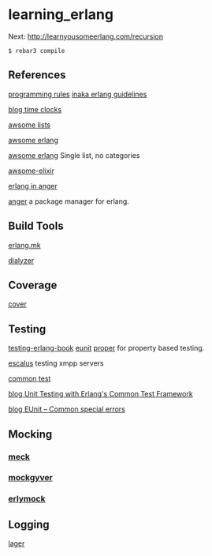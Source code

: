 # learning_erlang

Next: http://learnyousomeerlang.com/recursion

    $ rebar3 compile

## References
[programming rules](http://www.erlang.se/doc/programming_rules.shtml)
[inaka erlang guidelines](https://github.com/inaka/erlang_guidelines)

[blog time clocks](https://pavpanchekha.com/blog/time-clocks.html)

[awsome lists](https://awesomerepos.com/erlang)

[awsome erlang](https://github.com/drobakowski/awesome-erlang)

[awsome erlang](https://github.com/uhub/awesome-erlang) Single list, no categories

[awsome-elixir](https://github.com/h4cc/awesome-elixir)

[erlang in anger](https://github.com/heroku/erlang-in-anger)

[anger](https://github.com/agner/agner) a package manager for erlang.

## Build Tools
[erlang.mk](https://github.com/ninenines/erlang.mk)

[dialyzer](http://erlang.org/doc/man/dialyzer.html)

## Coverage

[cover](http://erlang.org/doc/man/cover.html)

## Testing

[testing-erlang-book](https://github.com/zkessin/testing-erlang-book)
[eunit](http://erlang.org/doc/man/eunit.html)
[proper](https://github.com/manopapad/proper) for property based testing.

[escalus](https://github.com/esl/escalus) testing xmpp servers

[common test](http://erlang.org/doc/apps/common_test/index.html)

[blog Unit Testing with Erlang's Common Test Framework](https://streamhacker.com/2008/11/26/unit-testing-with-erlangs-common-test-framework/)

[blog EUnit – Common special errors](https://erlcode.wordpress.com/2010/10/10/eunit-common-special-errors/)

## Mocking

### [meck](https://github.com/eproxus/meck)

### [mockgyver](https://github.com/klajo/mockgyver)
### [erlymock](https://github.com/sheyll/erlymock)

## Logging
[lager](https://github.com/erlang-lager/lager)
